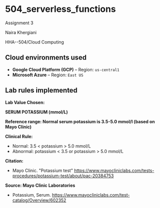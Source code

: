 # 504_serverless_functions
Assignment 3

Naira Khergiani

HHA--504/Cloud Computing

## Cloud environments used

- **Google Cloud Platform (GCP)** – Region: `us-central1`
- **Microsoft Azure** – Region: `East US`

## Lab rules implemented
**Lab Value Chosen:** 

**SERUM POTASSIUM (mmol/L)**

**Reference range: Normal serum potassium is 3.5-5.0 mmol/l (based on Mayo Clinic)**

**Clinical Rule:** 

- Normal: 3.5 < potassium > 5.0 mmol/L
- Abnormal: potassium < 3.5 or potassium > 5.0 mmol/L

**Citation:**

- Mayo Clinic. "Potassium test" https://www.mayocliniclabs.com/tests-procedures/potassium-test/about/pac-20384753

**Source: Mayo Clinic Laboratories** 

- Potassium, Serum. https://www.mayocliniclabs.com/test-catalog/Overview/602352





